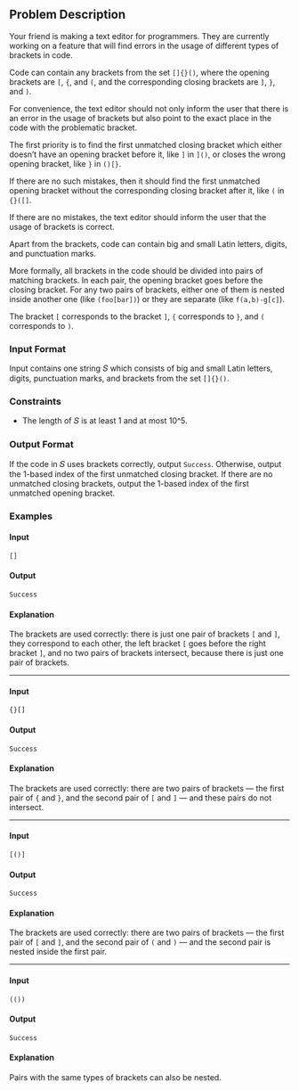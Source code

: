 ## Problem Description

Your friend is making a text editor for programmers. They are currently working on a feature that will find errors in the usage of different types of brackets in code.

Code can contain any brackets from the set `[]{}()`, where the opening brackets are `[`, `{`, and `(`, and the corresponding closing brackets are `]`, `}`, and `)`.

For convenience, the text editor should not only inform the user that there is an error in the usage of brackets but also point to the exact place in the code with the problematic bracket. 

The first priority is to find the first unmatched closing bracket which either doesn’t have an opening bracket before it, like `]` in `]()`, or closes the wrong opening bracket, like `}` in `()[}`. 

If there are no such mistakes, then it should find the first unmatched opening bracket without the corresponding closing bracket after it, like `(` in `{}([]`. 

If there are no mistakes, the text editor should inform the user that the usage of brackets is correct.

Apart from the brackets, code can contain big and small Latin letters, digits, and punctuation marks.

More formally, all brackets in the code should be divided into pairs of matching brackets. In each pair, the opening bracket goes before the closing bracket. For any two pairs of brackets, either one of them is nested inside another one (like `(foo[bar])`) or they are separate (like `f(a,b)-g[c]`). 

The bracket `[` corresponds to the bracket `]`, `{` corresponds to `}`, and `(` corresponds to `)`.

### Input Format

Input contains one string 𝑆 which consists of big and small Latin letters, digits, punctuation marks, and brackets from the set `[]{}()`.

### Constraints

- The length of 𝑆 is at least 1 and at most 10^5.

### Output Format

If the code in 𝑆 uses brackets correctly, output `Success`. Otherwise, output the 1-based index of the first unmatched closing bracket. If there are no unmatched closing brackets, output the 1-based index of the first unmatched opening bracket.

### Examples

#### Input

```
[]
```

#### Output

```
Success
```

#### Explanation

The brackets are used correctly: there is just one pair of brackets `[` and `]`, they correspond to each other, the left bracket `[` goes before the right bracket `]`, and no two pairs of brackets intersect, because there is just one pair of brackets.

---

#### Input

```
{}[]
```

#### Output

```
Success
```

#### Explanation

The brackets are used correctly: there are two pairs of brackets — the first pair of `{` and `}`, and the second pair of `[` and `]` — and these pairs do not intersect.

---

#### Input

```
[()]
```

#### Output

```
Success
```

#### Explanation

The brackets are used correctly: there are two pairs of brackets — the first pair of `[` and `]`, and the second pair of `(` and `)` — and the second pair is nested inside the first pair.

---

#### Input

```
(())
```

#### Output

```
Success
```

#### Explanation

Pairs with the same types of brackets can also be nested.